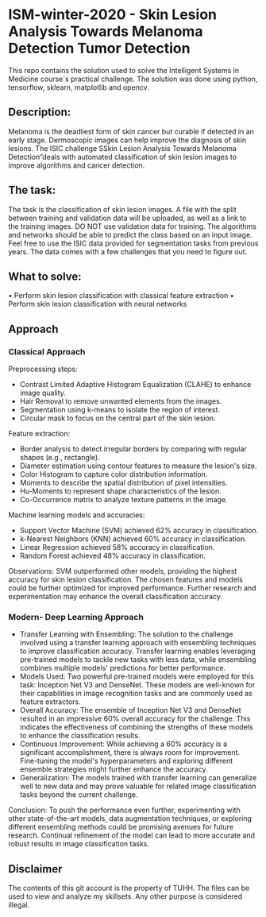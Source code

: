 # ISM-winter-2020 - Skin Lesion Analysis Towards Melanoma Detection Tumor Detection
This repo contains the solution used to solve the Intelligent Systems in Medicine course`s practical challenge. The solution was done using python, tensorflow, sklearn, matplotlib and opencv.

## Description: 
Melanoma is the deadliest form of skin cancer but curable if detected in an early stage. Dermoscopic images can help improve the diagnosis of skin lesions. The ISIC challenge SSkin Lesion Analysis Towards Melanoma Detection”deals with automated classification of skin lesion images to improve algorithms and cancer detection.

## The task: 
The task is the classification of skin lesion images. A file with the split between training and validation data will be uploaded, as well as a link to the training images. DO NOT use validation data for training. The algorithms and networks should be able to predict the class based on an input image. Feel free to use the ISIC data provided for segmentation tasks from previous years. The data comes with a few challenges that you need to figure out.

## What to solve:
• Perform skin lesion classification with classical feature extraction
• Perform skin lesion classification with neural networks

## Approach

### Classical Approach
Preprocessing steps:
* Contrast Limited Adaptive Histogram Equalization (CLAHE) to enhance image quality.
* Hair Removal to remove unwanted elements from the images.
* Segmentation using k-means to isolate the region of interest.
* Circular mask to focus on the central part of the skin lesion.

Feature extraction:
* Border analysis to detect irregular borders by comparing with regular shapes (e.g., rectangle).
* Diameter estimation using contour features to measure the lesion's size.
* Color Histogram to capture color distribution information.
* Moments to describe the spatial distribution of pixel intensities.
* Hu-Moments to represent shape characteristics of the lesion.
* Co-Occurrence matrix to analyze texture patterns in the image.

Machine learning models and accuracies:
* Support Vector Machine (SVM) achieved 62% accuracy in classification.
* k-Nearest Neighbors (KNN) achieved 60% accuracy in classification.
* Linear Regression achieved 58% accuracy in classification.
* Random Forest achieved 48% accuracy in classification.

Observations: SVM outperformed other models, providing the highest accuracy for skin lesion classification. The chosen features and models could be further optimized for improved performance. Further research and experimentation may enhance the overall classification accuracy.

### Modern- Deep Learning Approach

* Transfer Learning with Ensembling: The solution to the challenge involved using a transfer learning approach with ensembling techniques to improve classification accuracy. Transfer learning enables leveraging pre-trained models to tackle new tasks with less data, while ensembling combines multiple models' predictions for better performance.
* Models Used: Two powerful pre-trained models were employed for this task: Inception Net V3 and DenseNet. These models are well-known for their capabilities in image recognition tasks and are commonly used as feature extractors.
* Overall Accuracy: The ensemble of Inception Net V3 and DenseNet resulted in an impressive 60% overall accuracy for the challenge. This indicates the effectiveness of combining the strengths of these models to enhance the classification results.
* Continuous Improvement: While achieving a 60% accuracy is a significant accomplishment, there is always room for improvement. Fine-tuning the model's hyperparameters and exploring different ensemble strategies might further enhance the accuracy.
* Generalization: The models trained with transfer learning can generalize well to new data and may prove valuable for related image classification tasks beyond the current challenge.

Conclusion: To push the performance even further, experimenting with other state-of-the-art models, data augmentation techniques, or exploring different ensembling methods could be promising avenues for future research. Continual refinement of the model can lead to more accurate and robust results in image classification tasks.

## Disclaimer

The contents of this git account is the property of TUHH. The files can be used to view and analyze my skillsets. Any other purpose is considered illegal.
